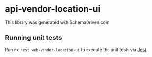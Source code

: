
# api-vendor-location-ui

This library was generated with SchemaDriven.com

## Running unit tests

Run `nx test web-vendor-location-ui` to execute the unit tests via [Jest](https://jestjs.io).

